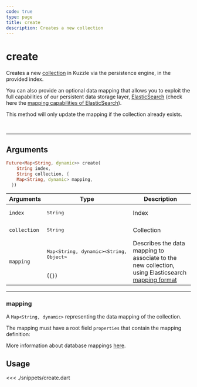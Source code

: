 ```yaml
---
code: true
type: page
title: create
description: Creates a new collection
---
```


# create

Creates a new [collection](/core/2/guides/main-concepts/data-storage) in Kuzzle via the persistence engine, in the provided index.

You can also provide an optional data mapping that allows you to exploit the full capabilities of our
persistent data storage layer, [ElasticSearch](https://www.elastic.co/elastic-stack) (check here the [mapping capabilities of ElasticSearch](https://www.elastic.co/guide/en/elasticsearch/reference/7.4/mapping.html)).

This method will only update the mapping if the collection already exists.

<br/>

---

## Arguments

```dart
Future<Map<String, dynamic>> create(
    String index,
    String collection, {
    Map<String, dynamic> mapping,
  })
```

| Arguments          | Type                                         | Description                       |
| ------------------ | -------------------------------------------- | --------------------------------- |
| `index`            | <pre>String</pre>                            | Index                             |
| `collection`       | <pre>String</pre>                            | Collection                        |
| `mapping`          | <pre>Map<String, dynamic><String, Object></pre><br>(`{}`) | Describes the data mapping to associate to the new collection, using Elasticsearch [mapping format](https://www.elastic.co/guide/en/elasticsearch/reference/7.4/mapping.html) |

---

### mapping

A `Map<String, dynamic>` representing the data mapping of the collection.

The mapping must have a root field `properties` that contain the mapping definition:

More information about database mappings [here](/core/2/guides/main-concepts/data-storage).

## Usage

<<< ./snippets/create.dart
